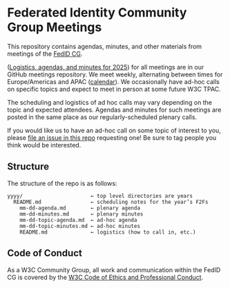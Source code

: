 # Federated Identity Community Group Meetings

This repository contains agendas, minutes, and other materials from meetings of the [FedID CG](https://www.w3.org/community/fed-id/).

([Logistics, agendas, and minutes for 2025](2025/)) for all meetings are in our GitHub meetings repository. We meet weekly, alternating between times for Europe/Americas and APAC ([calendar](https://www.w3.org/groups/cg/fed-id/calendar/)). We occasionally have ad-hoc calls on specific topics and expect to meet in person at some future W3C TPAC.

The scheduling and logistics of ad hoc calls may vary depending on the topic and expected attendees. Agendas and minutes for such meetings are posted in the same place as our regularly-scheduled plenary calls.

If you would like us to have an ad-hoc call on some topic of interest to you, please [file an issue in this repo](https://github.com/fedidcg/meetings/issues/new) requesting one! Be sure to tag people you think would be interested.

## Structure

The structure of the repo is as follows:

    yyyy/                      ← top level directories are years
      README.md                ← scheduling notes for the year’s F2Fs
        mm-dd-agenda.md        ← plenary agenda
        mm-dd-minutes.md       ← plenary minutes
        mm-dd-topic-agenda.md  ← ad-hoc agenda
        mm-dd-topic-minutes.md ← ad-hoc minutes
        README.md              ← logistics (how to call in, etc.)

## Code of Conduct

As a W3C Community Group, all work and communication within the FedID CG is covered by the [W3C Code of Ethics and Professional Conduct](https://www.w3.org/Consortium/cepc/).
